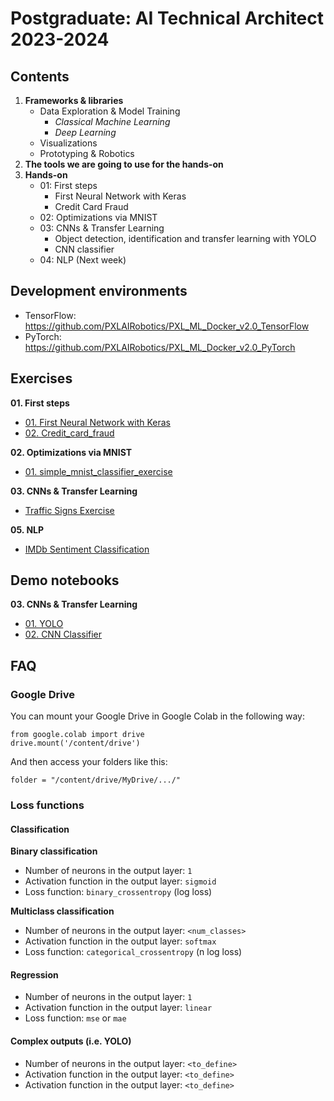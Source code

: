 # Postgraduate: AI Technical Architect 2023-2024

## Contents

1. **Frameworks & libraries**
   - Data Exploration & Model Training
     - *Classical Machine Learning*
     - *Deep Learning*
   - Visualizations
   - Prototyping & Robotics
2. **The tools we are going to use for the hands-on**
3. **Hands-on**
   - 01: First steps
     - First Neural Network with Keras
     - Credit Card Fraud
   - 02: Optimizations via MNIST
   - 03: CNNs & Transfer Learning
     - Object detection, identification and transfer learning with YOLO
     - CNN classifier
   - 04: NLP (Next week)


## Development environments
* TensorFlow: https://github.com/PXLAIRobotics/PXL_ML_Docker_v2.0_TensorFlow
* PyTorch: https://github.com/PXLAIRobotics/PXL_ML_Docker_v2.0_PyTorch


## Exercises
**01. First steps**
* [01. First Neural Network with Keras](01.%20First%20Steps/01.%20First%20Neural%20Network%20with%20Keras.ipynb)  
* [02. Credit_card_fraud](01.%20First%20Steps/02.%20Credit_card_fraud.ipynb)

**02. Optimizations via MNIST**
* [01. simple_mnist_classifier_exercise](02.%20Optimization/01.%20simple_mnist_classifier_exercise.ipynb)

**03. CNNs & Transfer Learning**
* [Traffic Signs Exercise](03.%20CNNs%20_%20Transfer%20Learning/Traffic%20Signs%20Exercise.md)

**05. NLP**
* [IMDb Sentiment Classification](05_NLP/03.%20basic_imdb_classifier_exercise.ipynb)

## Demo notebooks
**03. CNNs & Transfer Learning**
* [01. YOLO](03.%20CNNs%20_%20Transfer%20Learning/01.%20YOLO.ipynb)
* [02. CNN Classifier](03.%20CNNs%20_%20Transfer%20Learning/02.%20demo_cnn_classifier.ipynb)

## FAQ

### Google Drive
You can mount your Google Drive in Google Colab in the following way:

```
from google.colab import drive
drive.mount('/content/drive')
```

And then access your folders like this:

```
folder = "/content/drive/MyDrive/.../"
```

### Loss functions
#### Classification
**Binary classification**
* Number of neurons in the output layer: `1`
* Activation function in the output layer: `sigmoid`
* Loss function: `binary_crossentropy` (log loss)

**Multiclass classification**
* Number of neurons in the output layer: `<num_classes>`
* Activation function in the output layer: `softmax`
* Loss function: `categorical_crossentropy` (n log loss)

#### Regression
* Number of neurons in the output layer: `1`
* Activation function in the output layer: `linear`
* Loss function: `mse` or `mae`

#### Complex outputs (i.e. YOLO)
* Number of neurons in the output layer: `<to_define>`
* Activation function in the output layer: `<to_define>`
* Activation function in the output layer: `<to_define>`
